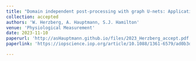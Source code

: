 ```yaml
---
title: "Domain independent post-processing with graph U-nets: Applications to Electrical Impedance Tomographic Imaging"
collection: accepted
authors: 'W. Herzberg, A. Hauptmann, S.J. Hamilton'
venue: 'Physiological Measurement'
date: 2023-11-10
paperurl: 'http://asHauptmann.github.io/files/2023_Herzberg_accept.pdf'
paperlink: 'https://iopscience.iop.org/article/10.1088/1361-6579/ad0b3d'

---
```

